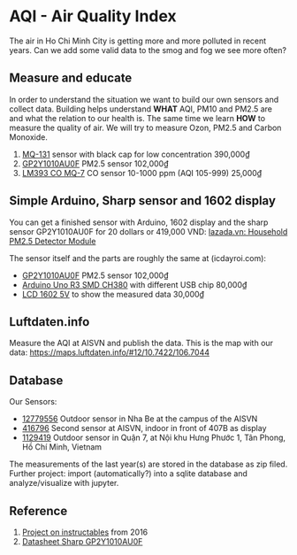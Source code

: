# AQI - Air Quality Index

The air in Ho Chi Minh City is getting more and more polluted in recent years. Can we add some valid data to the smog and fog we see more often?

## Measure and educate

In order to understand the situation we want to build our own sensors and collect data. Building helps understand __WHAT__ AQI, PM10 and PM2.5 are and what the relation to our health is. The same time we learn __HOW__ to measure the quality of air. We will try to measure Ozon, PM2.5 and Carbon Monoxide.

1. [MQ-131](https://www.lazada.vn/products/mq-131-ozone-sensor-module-ozone-gas-detection-i334848456-s537210369.html?spm=a2o4n.searchlist.list.1.a2451d0cT7TbpJ&search=1) sensor with black cap for low concentration 390,000₫ 
2. [GP2Y1010AU0F](https://icdayroi.com/cam-bien-bui-pm2-5gp2y1010au0f) PM2.5 sensor 102,000₫
3. [LM393 CO MQ-7](https://icdayroi.com/cam-bien-khi-co-mq-7) CO sensor 10-1000 ppm (AQI 105-999) 25,000₫

## Simple Arduino, Sharp sensor and 1602 display

You can get a finished sensor with Arduino, 1602 display and the sharp sensor GP2Y1010AU0F for 20 dollars or 419,000 VND:
[lazada.vn: Household PM2.5 Detector Module](https://www.lazada.vn/products/household-pm25-detector-module-air-quality-dust-sensor-tft-lcd-display-monitor-i211854287-s265229101.html?spm=a2o4n.searchlist.list.109.21c729f7x9fcvY&search=1)

The sensor itself and the parts are roughly the same at (icdayroi.com):
- [GP2Y1010AU0F](https://icdayroi.com/cam-bien-bui-pm2-5gp2y1010au0f) PM2.5 sensor 102,000₫
- [Arduino Uno R3 SMD CH380](https://icdayroi.com/arduino-uno-r3-smd) with different USB chip 80,000₫
- [LCD 1602 5V](https://icdayroi.com/lcd-1602) to show the measured data 30,000₫

## Luftdaten.info

Measure the AQI at AISVN and publish the data. This is the map with our data:
https://maps.luftdaten.info/#12/10.7422/106.7044 

## Database

Our Sensors:
- [12779556](https://www.madavi.de/sensor/graph.php?sensor=esp8266-12779556-sds011) Outdoor sensor in Nha Be at the campus of the AISVN
- [416796](https://www.madavi.de/sensor/graph.php?sensor=esp8266-1129419-sds011) Second sensor at AISVN, indoor in front of 407B as display
- [1129419](https://www.madavi.de/sensor/graph.php?sensor=esp8266-416796-sds011#l_week) Outdoor sensor in Quận 7, at Nội khu Hưng Phước 1, Tân Phong, Hồ Chí Minh, Vietnam

The measurements of the last year(s) are stored in the database as zip filed. Further project: import (automatically?) into a sqlite database and analyze/visualize with jupyter.

## Reference

1. [Project on instructables](https://www.instructables.com/id/How-to-Interface-With-Optical-Dust-Sensor/) from 2016
2. [Datasheet Sharp GP2Y1010AU0F](https://global.sharp/products/device/lineup/data/pdf/datasheet/gp2y1010au_appl_e.pdf)
